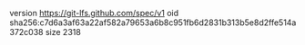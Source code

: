 version https://git-lfs.github.com/spec/v1
oid sha256:c7d6a3af63a22af582a79653a6b8c951fb6d2831b313b5e8d2ffe514a372c038
size 2318
